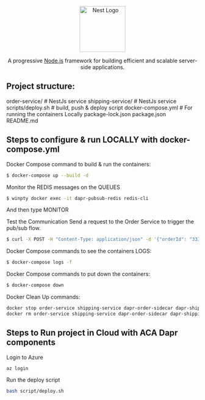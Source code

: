 <p align="center">
  <a href="http://nestjs.com/" target="blank"><img src="https://nestjs.com/img/logo-small.svg" width="120" alt="Nest Logo" /></a>
</p>

[circleci-image]: https://img.shields.io/circleci/build/github/nestjs/nest/master?token=abc123def456
[circleci-url]: https://circleci.com/gh/nestjs/nest

  <p align="center">A progressive <a href="http://nodejs.org" target="_blank">Node.js</a> framework for building efficient and scalable server-side applications.</p>


## Project structure:
   order-service/       # NestJs service
   shipping-service/    # NestJs service
   scripts/deploy.sh    # build, push & deploy script
   docker-compose.yml   # For running the containers Locally 
   package-lock.json
   package.json
   README.md


## Steps to configure & run LOCALLY with docker-compose.yml

Docker Compose command to build & run the containers: 
```bash
$ docker-compose up --build -d
```

Monitor the REDIS messages on the QUEUES
```bash
$ winpty docker exec -it dapr-pubsub-redis redis-cli
```
And then type MONITOR

Test the Communication
Send a request to the Order Service to trigger the pub/sub flow.

```bash
$ curl -X POST -H "Content-Type: application/json" -d '{"orderId": "333", "item": "Laptop", "quantity": 6}' http://localhost:3500/v1.0/invoke/order-service/method/orders/create
```

Docker Compose commands to see the containers LOGS: 
```bash
$ docker-compose logs -f
```

Docker Compose commands to put down the containers: 
```bash
$ docker-compose down
```

Docker Clean Up commands: 
```bash
docker stop order-service shipping-service dapr-order-sidecar dapr-shipping-sidecar dapr-pubsub-redis zipkin
docker rm order-service shipping-service dapr-order-sidecar dapr-shipping-sidecar dapr-pubsub-redis zipkin
```




## Steps to Run project in Cloud with ACA Dapr components 

Login to Azure 
```bash
az login
```

Run the deploy script
```bash
bash script/deploy.sh
```
